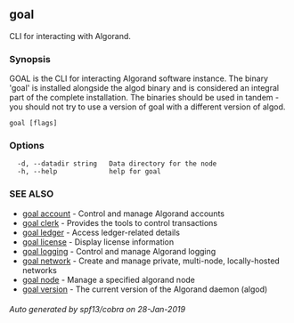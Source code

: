 ## goal

CLI for interacting with Algorand.

### Synopsis

GOAL is the CLI for interacting Algorand software instance. The
		binary 'goal'	is installed alongside the algod binary and is
		considered an integral part of the complete installation. The
		binaries should be used in tandem - you should not try to use a
		version of goal with a different version of algod.

```
goal [flags]
```

### Options

```
  -d, --datadir string   Data directory for the node
  -h, --help             help for goal
```

### SEE ALSO

* [goal account](goal_account.md)	 - Control and manage Algorand accounts
* [goal clerk](goal_clerk.md)	 - Provides the tools to control transactions 
* [goal ledger](goal_ledger.md)	 - Access ledger-related details
* [goal license](goal_license.md)	 - Display license information
* [goal logging](goal_logging.md)	 - Control and manage Algorand logging
* [goal network](goal_network.md)	 - Create and manage private, multi-node, locally-hosted networks
* [goal node](goal_node.md)	 - Manage a specified algorand node
* [goal version](goal_version.md)	 - The current version of the Algorand daemon (algod)

###### Auto generated by spf13/cobra on 28-Jan-2019

